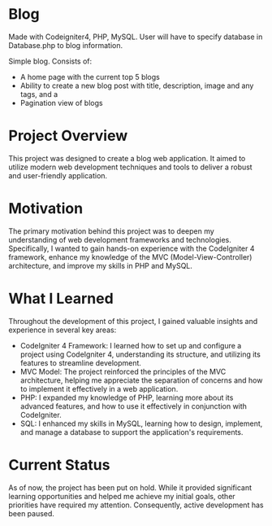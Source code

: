 # Blog
Made with Codeigniter4, PHP, MySQL. User will have to specify database in Database.php to blog information.

Simple blog.
Consists of:
- A home page with the current top 5 blogs
- Ability to create a new blog post with title, description, image and any tags, and a
- Pagination view of blogs

# Project Overview
This project was designed to create a blog web application. It aimed to utilize modern web development techniques and tools to deliver a robust and user-friendly application.

# Motivation
The primary motivation behind this project was to deepen my understanding of web development frameworks and technologies. Specifically, I wanted to gain hands-on experience with the CodeIgniter 4 framework, enhance my knowledge of the MVC (Model-View-Controller) architecture, and improve my skills in PHP and MySQL.

# What I Learned
Throughout the development of this project, I gained valuable insights and experience in several key areas:

- CodeIgniter 4 Framework: I learned how to set up and configure a project using CodeIgniter 4, understanding its structure, and utilizing its features to streamline development.
- MVC Model: The project reinforced the principles of the MVC architecture, helping me appreciate the separation of concerns and how to implement it effectively in a web application.
- PHP: I expanded my knowledge of PHP, learning more about its advanced features, and how to use it effectively in conjunction with CodeIgniter.
- SQL: I enhanced my skills in MySQL, learning how to design, implement, and manage a database to support the application's requirements.

# Current Status
As of now, the project has been put on hold. While it provided significant learning opportunities and helped me achieve my initial goals, other priorities have required my attention. Consequently, active development has been paused.
